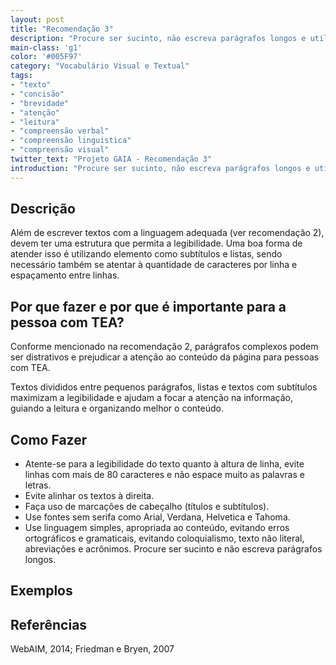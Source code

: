 ```yaml
---
layout: post
title: "Recomendação 3"
description: "Procure ser sucinto, não escreva parágrafos longos e utilize marcações que facilitam a leitura como listas e títulos para seções de conteúdo."
main-class: 'g1'
color: '#005F97'
category: "Vocabulário Visual e Textual"
tags:
- "texto"
- "concisão"
- "brevidade"
- "atenção"
- "leitura"
- "compreensão verbal"
- "compreensão linguistica"
- "compreensão visual"
twitter_text: "Projeto GAIA - Recomendação 3"
introduction: "Procure ser sucinto, não escreva parágrafos longos e utilize marcações que facilitam a leitura como listas e títulos para seções de conteúdo."
---
```


## Descrição

Além de escrever textos com a linguagem adequada (ver recomendação 2), devem ter uma estrutura que permita a legibilidade. Uma boa forma de atender isso é utilizando elemento como subtítulos e listas, sendo necessário também se atentar à quantidade de caracteres por linha e espaçamento entre linhas.

## Por que fazer e por que é importante para a pessoa com TEA?

Conforme mencionado na recomendação 2, parágrafos complexos podem ser distrativos e prejudicar a atenção ao conteúdo da página para pessoas com TEA.

Textos divididos entre pequenos parágrafos, listas e textos com subtítulos maximizam a legibilidade e ajudam a focar a atenção na informação, guiando a leitura e organizando melhor o conteúdo.

## Como Fazer

* Atente-se para a legibilidade do texto quanto à altura de linha, evite linhas com mais de 80 caracteres e não espace muito as palavras e letras.
* Evite alinhar os textos à direita.
* Faça uso de marcações de cabeçalho (títulos e subtítulos).
* Use fontes sem serifa como Arial, Verdana, Helvetica e Tahoma.
* Use linguagem simples, apropriada ao conteúdo, evitando erros ortográficos e gramaticais, evitando coloquialismo, texto não literal, abreviações e acrônimos. Procure ser sucinto e não escreva parágrafos longos.

## Exemplos

## Referências
WebAIM, 2014; Friedman e Bryen, 2007

